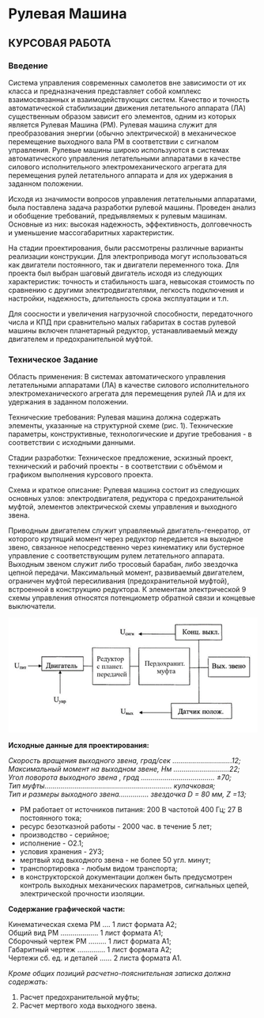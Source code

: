 # **Рулевая Машина**
## КУРСОВАЯ РАБОТА



### **Введение**

<p>Система управления современных самолетов вне зависимости от их класса и предназначения представляет собой комплекс взаимосвязанных и взаимодействующих систем. Качество и точность автоматической стабилизации движения летательного аппарата (ЛА) существенным образом зависит его элементов, одним из которых является Рулевая Машина (РМ). Рулевая машина служит для преобразования энергии (обычно электрической) в механическое перемещение выходного вала РМ в соответствии с сигналом управления. Рулевые машины широко используются в системах автоматического управления летательными аппаратами в качестве силового исполнительного электромеханического агрегата для перемещения рулей летательного аппарата и для их удержания в заданном положении.</p>
<p>Исходя из значимости вопросов управления летательными аппаратами, была поставлена задача разработки рулевой машины. Проведен анализ и обобщение требований, предъявляемых к рулевым машинам. Основные из них: высокая надежность, эффективность, долговечность и уменьшение массогабаритных характеристик. </p>
<p>На стадии проектирования, были рассмотрены различные варианты реализации конструкции. Для электропривода могут использоваться как двигатели постоянного, так и двигатели переменного тока. Для проекта был выбран шаговый двигатель исходя из следующих характеристик: точность и стабильность шага, невысокая стоимость по сравнению с другими электродвигателями, легкость подключения и настройки, надежность, длительность срока эксплуатации и т.п. </p>
<p>Для соосности и увеличения нагрузочной способности, передаточного числа и КПД при сравнительно малых габаритах в состав рулевой машины включен планетарный редуктор, устанавливаемый между двигателем и предохранительной муфтой.</p>


### **Техническое Задание**
<p>Область применения: В системах автоматического управления летательными аппаратами (ЛА) в качестве силового исполнительного электромеханического агрегата для перемещения рулей ЛА и для их удержания в заданном положении. </p>
<p>Технические требования: Рулевая машина должна содержать элементы, указанные на структурной схеме (рис. 1). Технические параметры, конструктивные, технологические и другие требования - в соответствии с исходными данными. </p>
<p>Стадии разработки: Техническое предложение, эскизный проект, технический и рабочий проекты - в соответствии с объёмом и графиком выполнения курсового проекта. </p>
<p>Схема и краткое описание: Рулевая машина состоит из следующих основных узлов: электродвигателя, редуктора с предохранительной муфтой, элементов электрической схемы управления и выходного звена.</p>
<p>Приводным двигателем служит управляемый двигатель-генератор, от которого крутящий момент через редуктор передается на выходное звено, связанное непосредственно через кинематику или бустерное управление с соответствующим рулем летательного аппарата. Выходным звеном служит либо тросовый барабан, либо звездочка цепной передачи. Максимальный момент, развиваемый двигателем, ограничен муфтой пересиливания (предохранительной муфтой), встроенной в конструкцию редуктора. К элементам электрической 9 схемы управления относятся потенциометр обратной связи и концевые выключатели.</p>

![alt text](Drawings/Логич.Схема.png)
        
**Исходные данные для проектирования:**

*<p>*Скорость вращения выходного звена, град/сек ………………………...12;<br>
Максимальный момент на выходном звене, Н*м ….…………………...22;<br>
Угол поворота выходного звена , град ………….…………………… ±70;<br>
Тип муфты……………………………...………………………. кулачковая;<br>
Тип и размеры выходного звена…………… звездочка D = 80 мм, Z =13;*</p>


- РМ работает от источников питания: 200 В частотой 400 Гц; 27 В постоянного тока; 
- ресурс безотказной работы - 2000 час. в течение 5 лет; 
- производство - серийное;
- исполнение - О2.1;
- условия хранения - 2У3; 
- мертвый ход выходного звена - не более 50 угл. минут; 
- транспортировка - любым видом транспорта; 
- в конструкторской документации должен быть предусмотрен контроль выходных механических параметров, сигнальных цепей, электрической прочности изоляции. 

**Содержание графической части:**

<p>Кинематическая схема РМ …. 1 лист формата А2;<br>
Общий вид РМ ………………. 1 лист формата А1;<br>
Сборочный чертеж РМ ……… 1 лист формата А1;<br>
Габаритный чертеж ………….. 1 лист формата А2;<br>
Чертежи сб. ед. и деталей …… 2 листа формата А1.</p>

*Кроме общих позиций расчетно-пояснительная записка должна содержать:*

   1.	Расчет предохранительной муфты;
   2.	Расчет мертвого хода выходного звена.